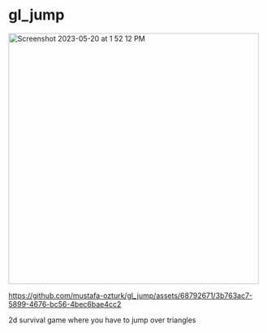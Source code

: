 # gl_jump

<img width="493" alt="Screenshot 2023-05-20 at 1 52 12 PM" src="https://github.com/mustafa-ozturk/gl_jump/assets/68792671/961690e2-1ff0-41aa-b393-37b034a3ce4b">

https://github.com/mustafa-ozturk/gl_jump/assets/68792671/3b763ac7-5899-4676-bc56-4bec6bae4cc2

2d survival game where you have to jump over triangles
